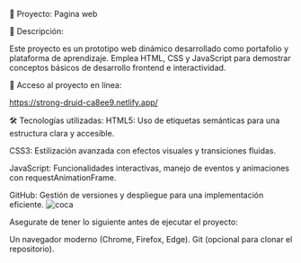 🚀 Proyecto: Pagina web


📌 Descripción:


Este proyecto es un prototipo web dinámico desarrollado como portafolio y plataforma de aprendizaje. Emplea HTML, CSS y JavaScript para demostrar conceptos básicos de desarrollo frontend e interactividad.

📎 Acceso al proyecto en línea:

https://strong-druid-ca8ee9.netlify.app/

🛠️ Tecnologías utilizadas:
HTML5: Uso de etiquetas semánticas para una estructura clara y accesible.


CSS3: Estilización avanzada con efectos visuales y transiciones fluidas.


JavaScript: Funcionalidades interactivas, manejo de eventos y animaciones con requestAnimationFrame.


GitHub: Gestión de versiones y despliegue para una implementación eficiente.
![coca](https://github.com/user-attachments/assets/9e2e83b8-e980-4b55-ad6a-a265b151cd38)


Asegurate de tener lo siguiente antes de ejecutar el proyecto:

Un navegador moderno (Chrome, Firefox, Edge).
Git (opcional para clonar el repositorio).


